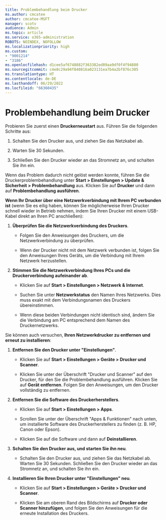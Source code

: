 ```yaml
---
title: Problembehandlung beim Drucker
ms.author: cmcatee
author: cmcatee-MSFT
manager: scotv
audience: Admin
ms.topic: article
ms.service: o365-administration
ROBOTS: NOINDEX, NOFOLLOW
ms.localizationpriority: high
ms.custom:
- "9001214"
- "3186"
ms.openlocfilehash: d1cee5af6748882f363382ed89aa9df0f4f94880
ms.sourcegitcommit: c4e8c29a94f840816a023131ea7b4a2bf876c305
ms.translationtype: HT
ms.contentlocale: de-DE
ms.lasthandoff: 06/29/2022
ms.locfileid: "66360435"
---
```

# <a name="troubleshoot-your-printer"></a>Problembehandlung beim Drucker

Probieren Sie zuerst einen **Druckerneustart** aus. Führen Sie die folgenden Schritte aus:

1. Schalten Sie den Drucker aus, und ziehen Sie das Netzkabel ab.

2. Warten Sie 30 Sekunden.

3. Schließen Sie den Drucker wieder an das Stromnetz an, und schalten Sie ihn ein.

Wenn das Problem dadurch nicht gelöst werden konnte, führen Sie die Druckerproblembehandlung unter **Start > Einstellungen > Update & Sicherheit > Problembehandlung** aus. Klicken Sie auf **Drucker** und dann auf **Problembehandlung ausführen**.

**Wenn Ihr Drucker über eine Netzwerkverbindung mit Ihrem PC verbunden ist** (wenn Sie es eilig haben, können Sie möglicherweise Ihren Drucker schnell wieder in Betrieb nehmen, indem Sie Ihren Drucker mit einem USB-Kabel direkt an Ihren PC anschließen):

1. **Überprüfen Sie die Netzwerkverbindung des Druckers**.
    
    - Folgen Sie den Anweisungen des Druckers, um die Netzwerkverbindung zu überprüfen.

    - Wenn der Drucker nicht mit dem Netzwerk verbunden ist, folgen Sie den Anweisungen Ihres Geräts, um die Verbindung mit Ihrem Netzwerk herzustellen.

2. **Stimmen Sie die Netzwerkverbindung Ihres PCs und die Druckerverbindung aufeinander ab**.

    - Klicken Sie auf **Start > Einstellungen > Netzwerk & Internet**.

    - Suchen Sie unter **Netzwerkstatus** den Namen Ihres Netzwerks. Dies muss exakt mit dem Verbindungsnamen des Druckers übereinstimmen.

    - Wenn diese beiden Verbindungen nicht identisch sind, ändern Sie die Verbindung am PC entsprechend dem Namen des Druckernetzwerks.

Sie können auch versuchen, **Ihren Netzwerkdrucker zu entfernen und erneut zu installieren**:

1. **Entfernen Sie den Drucker unter "Einstellungen"**.

    - Klicken Sie auf **Start > Einstellungen > Geräte > Drucker und Scanner**.

    - Klicken Sie unter der Überschrift "Drucker und Scanner" auf den Drucker, für den Sie die Problembehandlung ausführen. Klicken Sie auf **Gerät entfernen**. Folgen Sie den Anweisungen, um den Drucker vollständig zu entfernen.

2. **Entfernen Sie die Software des Druckerherstellers**.

    - Klicken Sie auf **Start > Einstellungen > Apps**.

    - Scrollen Sie unter der Überschrift "Apps & Funktionen" nach unten, um installierte Software des Druckerherstellers zu finden (z. B. HP, Canon oder Epson).

    - Klicken Sie auf die Software und dann auf **Deinstallieren**.

3. **Schalten Sie den Drucker aus, und starten Sie ihn neu**.

    - Schalten Sie den Drucker aus, und ziehen Sie das Netzkabel ab. Warten Sie 30 Sekunden. Schließen Sie den Drucker wieder an das Stromnetz an, und schalten Sie ihn ein.

4. **Installieren Sie Ihren Drucker unter "Einstellungen" neu**.

    - Klicken Sie auf **Start > Einstellungen > Geräte > Drucker und Scanner**.
 
    - Klicken Sie am oberen Rand des Bildschirms auf **Drucker oder Scanner hinzufügen**, und folgen Sie den Anweisungen für die erneute Installation des Druckers.
